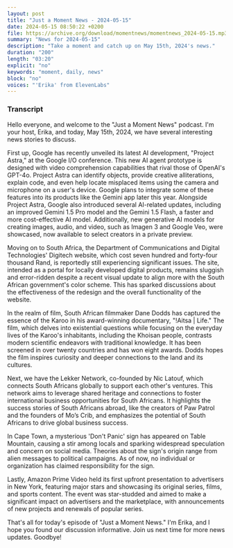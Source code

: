 ```yaml
---
layout: post
title: "Just a Moment News - 2024-05-15"
date: 2024-05-15 08:50:22 +0200
file: https://archive.org/download/momentnews/momentnews_2024-05-15.mp3
summary: "News for 2024-05-15"
description: "Take a moment and catch up on May 15th, 2024's news."
duration: "200"
length: "03:20"
explicit: "no"
keywords: "moment, daily, news"
block: "no"
voices: "'Erika' from ElevenLabs"
---
```


### Transcript

Hello everyone, and welcome to the "Just a Moment News" podcast. I'm your host, Erika, and today, May 15th, 2024, we have several interesting news stories to discuss.

First up, Google has recently unveiled its latest AI development, "Project Astra," at the Google I/O conference. This new AI agent prototype is designed with video comprehension capabilities that rival those of OpenAI's GPT-4o. Project Astra can identify objects, provide creative alliterations, explain code, and even help locate misplaced items using the camera and microphone on a user's device. Google plans to integrate some of these features into its products like the Gemini app later this year. Alongside Project Astra, Google also introduced several AI-related updates, including an improved Gemini 1.5 Pro model and the Gemini 1.5 Flash, a faster and more cost-effective AI model. Additionally, new generative AI models for creating images, audio, and video, such as Imagen 3 and Google Veo, were showcased, now available to select creators in a private preview.

Moving on to South Africa, the Department of Communications and Digital Technologies' Digitech website, which cost seven hundred and forty-four thousand Rand, is reportedly still experiencing significant issues. The site, intended as a portal for locally developed digital products, remains sluggish and error-ridden despite a recent visual update to align more with the South African government's color scheme. This has sparked discussions about the effectiveness of the redesign and the overall functionality of the website.

In the realm of film, South African filmmaker Dane Dodds has captured the essence of the Karoo in his award-winning documentary, "!Aitsa | Life." The film, which delves into existential questions while focusing on the everyday lives of the Karoo's inhabitants, including the Khoisan people, contrasts modern scientific endeavors with traditional knowledge. It has been screened in over twenty countries and has won eight awards. Dodds hopes the film inspires curiosity and deeper connections to the land and its cultures.

Next, we have the Lekker Network, co-founded by Nic Latouf, which connects South Africans globally to support each other's ventures. This network aims to leverage shared heritage and connections to foster international business opportunities for South Africans. It highlights the success stories of South Africans abroad, like the creators of Paw Patrol and the founders of Mo’s Crib, and emphasizes the potential of South Africans to drive global business success.

In Cape Town, a mysterious 'Don't Panic' sign has appeared on Table Mountain, causing a stir among locals and sparking widespread speculation and concern on social media. Theories about the sign's origin range from alien messages to political campaigns. As of now, no individual or organization has claimed responsibility for the sign.

Lastly, Amazon Prime Video held its first upfront presentation to advertisers in New York, featuring major stars and showcasing its original series, films, and sports content. The event was star-studded and aimed to make a significant impact on advertisers and the marketplace, with announcements of new projects and renewals of popular series.

That's all for today's episode of "Just a Moment News." I'm Erika, and I hope you found our discussion informative. Join us next time for more news updates. Goodbye!
